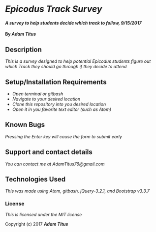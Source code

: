 # _Epicodus Track Survey_

#### _A survey to help students decide which track to follow, 9/15/2017_

#### By _**Adam Titus**_

## Description

_This is a survey designed to help potential Epicodus students figure out which Track they should go through if they decide to attend_

## Setup/Installation Requirements

* _Open terminal or gitbash_
* _Navigate to your desired location_
* _Clone this repository into you desired location_
* _Open it in you favorite text editor (such as Atom)_

## Known Bugs

_Pressing the Enter key will cause the form to submit early_

## Support and contact details

_You can contact me at AdamTitus76@gmail.com_

## Technologies Used

_This was made using Atom, gitbash, jQuery-3.2.1, and Bootstrap v3.3.7_

### License

*This is licensed under the MIT license*

Copyright (c) 2017 **_Adam Titus_**
